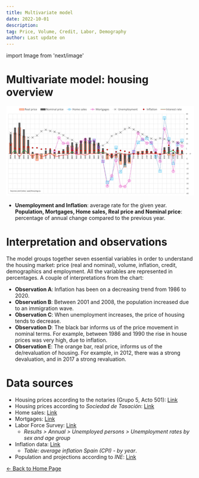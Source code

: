 ```yaml
---
title: Multivariate model
date: 2022-10-01
description:
tag: Price, Volume, Credit, Labor, Demography
author: Last update on
---
```


import Image from 'next/image'

# Multivariate model: housing overview

[![Datos del mercado inmobiliario](/images/multivariate.png)](/images/multivariate.png)

- **Unemployment and Inflation**: average rate for the given year. **Population, Mortgages, Home sales, Real price and Nominal price**: percentage of annual change compared to the previous year.

# Interpretation and observations

The model groups together seven essential variables in order to understand the housing market: price (real and nominal), volume, inflation, credit, demographics and employment. All the variables are represented in percentages. A couple of interpretations from the chart:

- **Observation A**: Inflation has been on a decreasing trend from 1986 to 2020.
- **Observation B**: Between 2001 and 2008, the population increased due to an immigration wave.
- **Observation C**: When unemployment increases, the price of housing tends to decrease.
- **Observation D**: The black bar informs us of the price movement in nominal terms. For example, between 1986 and 1990 the rise in house prices was very high, due to inflation.
- **Observation E**: The orange bar, real price, informs us of the de/revaluation of housing. For example, in 2012, there was a strong devaluation, and in 2017 a strong revaluation.

# Data sources

- Housing prices according to the notaries (Grupo 5, Acto 501): [Link](http://www.notariado.org/liferay/web/cien/estadisticas-al-completo)
- Housing prices according to _Sociedad de Tasación_: [Link](https://www.st-tasacion.es/informe-de-tendencias-digital/)
- Home sales: [Link](https://www.ine.es/dyngs/INEbase/es/operacion.htm?c=Estadistica_C&cid=1254736171438&menu=resultados&idp=1254735576757#!tabs-1254736158217)
- Mortgages: [Link](https://www.ine.es/dyngs/INEbase/es/operacion.htm?c=Estadistica_C&cid=1254736170236&menu=resultados&idp=1254735576757#!tabs-1254736158259)
- Labor Force Survey: [Link](https://www.ine.es/dyngs/INEbase/en/operacion.htm?c=Estadistica_C&cid=1254736176918&menu=resultados&idp=1254735976595#!tabs-1254736195128)
  - _Results > Annual > Unemployed persons > Unemployment rates by sex and age group_
- Inflation data: [Link](https://www.inflation.eu/en/inflation-rates/spain/historic-inflation/cpi-inflation-spain.aspx)
  - _Table: average inflation Spain (CPI) - by year_.
- Population and projections according to _INE_: [Link](https://www.ine.es/dyngs/INEbase/en/operacion.htm?c=Estadistica_C&cid=1254736176953&menu=resultados&idp=1254735572981)

<div class="meta-line"><a class="meta-back" href="/">← Back to Home Page</a></div>
